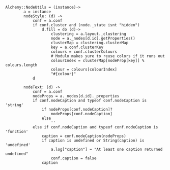     Alchemy::NodeUtils = (instance)->
            a = instance
            nodeStyle: (d) ->
                conf = a.conf          
                if conf.cluster and (node._state isnt "hidden")
                    d.fill = do (d)->
                        clustering = a.layout._clustering
                        node = a._nodes[d.id].getProperties()
                        clusterMap = clustering.clusterMap
                        key = a.conf.clusterKey
                        colours = conf.clusterColours
                        # Modulo makes sure to reuse colors if it runs out
                        colourIndex = clusterMap[nodeProp[key]] % colours.length
                        colour = colours[colourIndex]
                        "#{colour}"
                d

            nodeText: (d) ->
                conf = a.conf
                nodeProps = a._nodes[d.id]._properties
                if conf.nodeCaption and typeof conf.nodeCaption is 'string'
                    if nodeProps[conf.nodeCaption]?
                        nodeProps[conf.nodeCaption]
                    else
                        ''
                else if conf.nodeCaption and typeof conf.nodeCaption is 'function'
                    caption = conf.nodeCaption(nodeProps)
                    if caption is undefined or String(caption) is 'undefined'
                        a.log["caption"] = "At least one caption returned undefined"
                        conf.caption = false
                    caption
